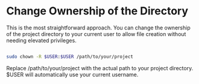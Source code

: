 # Change Ownership of the Directory
This is the most straightforward approach. You can change the ownership of the project directory to your current user to allow file creation without needing elevated privileges.

```bash

sudo chown -R $USER:$USER /path/to/your/project
```
Replace /path/to/your/project with the actual path to your project directory.
$USER will automatically use your current username.
